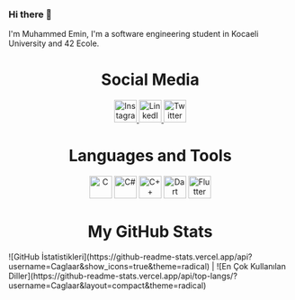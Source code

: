 ### Hi there 👋

I'm Muhammed Emin, I'm a software engineering student in Kocaeli University and 42 Ecole.

<h1 align="center">Social Media</h1>

<p align="center">
  <a href="https://www.instagram.com/em1ncaglar/">
    <img src="https://img.shields.io/badge/-Instagram-C13584?style=flat-square&labelColor=C13584&logo=instagram&logoColor=white" alt="Instagram" height="40">
  </a>
  <a href="https://www.linkedin.com/in/muhammed-emin-%C3%A7a%C4%9Flar-361538226/">
    <img src="https://img.shields.io/badge/LinkedIn-0077B5?style=flat-square&logo=linkedin&logoColor=white" alt="LinkedIn" height="40">
  </a>
  <a href="https://twitter.com/em1nc4glar">
    <img src="https://img.shields.io/badge/-Twitter-1DA1F2?style=flat-square&labelColor=1DA1F2&logo=twitter&logoColor=white" alt="Twitter" height="40">
  </a>
</p>




<h1 align="center">Languages and Tools</h1>

<p align="center">
  <img src="https://img.shields.io/badge/-C-A8B9CC?style=flat-square&logo=c&logoColor=white" alt="C" height="40">
  <img src="https://img.shields.io/badge/-C%23-239120?style=flat-square&logo=csharp&logoColor=white" alt="C#" height="40">
  <img src="https://img.shields.io/badge/-C%2B%2B-00599C?style=flat-square&logo=c%2B%2B&logoColor=white" alt="C++" height="40">
  <img src="https://img.shields.io/badge/-Dart-0175C2?style=flat-square&logo=dart&logoColor=white" alt="Dart" height="40">
  <img src="https://img.shields.io/badge/-Flutter-02569B?style=flat-square&logo=flutter&logoColor=white" alt="Flutter" height="40">
</p>

<h1 align="center">My GitHub Stats</h1>
![GitHub İstatistikleri](https://github-readme-stats.vercel.app/api?username=Caglaar&show_icons=true&theme=radical) | ![En Çok Kullanılan Diller](https://github-readme-stats.vercel.app/api/top-langs/?username=Caglaar&layout=compact&theme=radical) 



